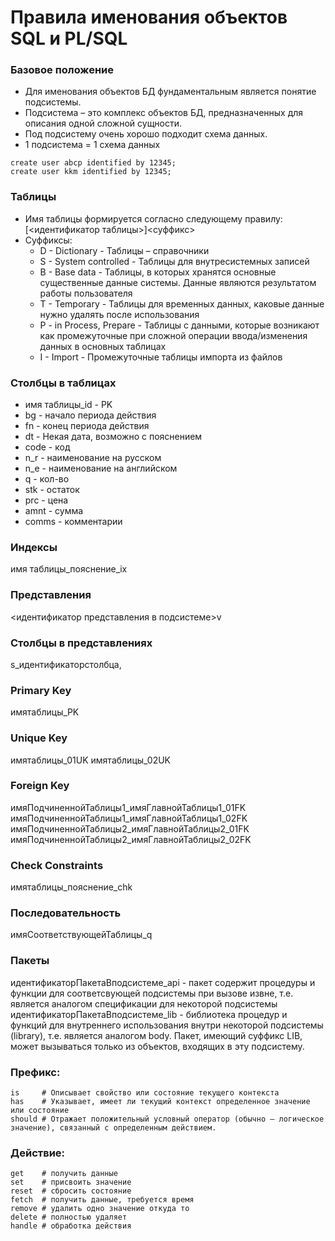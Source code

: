 # Правила именования объектов SQL и PL/SQL

### Базовое положение
- Для именования объектов БД фундаментальным является понятие подсистемы.
- Подсистема – это комплекс объектов БД, предназначенных для описания одной сложной сущности.
- Под подсистему очень хорошо подходит схема данных. 
- 1 подсистема = 1 схема данных 
```
create user abcp identified by 12345;
create user kkm identified by 12345;
```

### Таблицы
- Имя таблицы формируется согласно следующему правилу: [<идентификатор таблицы>]<суффикс>
- Суффиксы:
  - D - Dictionary - Таблицы – справочники
  - S - System controlled - Таблицы для внутресистемных записей
  - B - Base data - Таблицы, в которых хранятся основные существенные данные системы. Данные являются результатом работы пользователя
  - T - Temporary - Таблицы для временных данных, каковые данные нужно удалять после использования
  - P - in Process, Prepare - Таблицы с данными, которые возникают как промежуточные при сложной операции ввода/изменения данных в основных таблицах
  - I - Import - Промежуточные таблицы импорта из файлов
  

###	Столбцы в таблицах
- имя таблицы_id - PK
- bg             - начало периода действия
- fn             - конец периода действия
- dt             - Некая дата, возможно с пояснением
- code           - код
- n_r            - наименование на русском
- n_e            - наименование на английском
- q              - кол-во
- stk            - остаток
- prc            - цена
- amnt           - сумма
- comms          - комментарии

###	Индексы
имя таблицы_пояснение_ix

###	Представления
<идентификатор представления в подсистеме>v

###	Столбцы в представлениях
s_идентификаторстолбца,

###	Primary Key 
имятаблицы_PK

###	Unique Key
имятаблицы_01UK
имятаблицы_02UK


### Foreign Key 
имяПодчиненнойТаблицы1_имяГлавнойТаблицы1_01FK
имяПодчиненнойТаблицы1_имяГлавнойТаблицы1_02FK
имяПодчиненнойТаблицы2_имяГлавнойТаблицы2_01FK
имяПодчиненнойТаблицы2_имяГлавнойТаблицы2_02FK

### Check Constraints
имятаблицы_пояснение_chk


### Последовательность 
имяCоответствующейТаблицы_q

### Пакеты
идентификаторПакетаВподсистеме_api - пакет содержит процедуры и функции для соответсвующей подсистемы при вызове извне, т.е. является аналогом спецификации для некоторой подсистемы
идентификаторПакетаВподсистеме_lib - библиотека процедур и функций для внутреннего использования внутри некоторой подсистемы (library), т.е. является аналогом body. Пакет, имеющий суффикс LIB, может вызываться только из объектов, входящих в эту подсистему.

### Префикс:
```
is     # Описывает свойство или состояние текущего контекста
has    # Указывает, имеет ли текущий контекст определенное значение или состояние
should # Отражает положительный условный оператор (обычно — логическое значение), связанный с определенным действием.
```

### Действие:
```
get    # получить данные
set    # присвоить значение
reset  # сбросить состояние
fetch  # получить данные, требуется время 
remove # удалить одно значение откуда то
delete # полностью удаляет
handle # обработка действия
```
